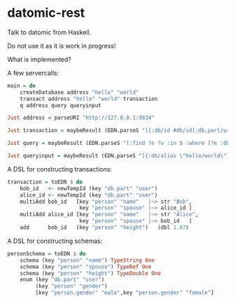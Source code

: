 datomic-rest
============

Talk to datomic from Haskell.

Do not use it as it is work in progress!

What is implemented?

A few servercalls:

```haskell
main = do
    createDatabase address "hello" "world"
    transact address "hello" "world" transaction
    q address query queryinput

Just address = parseURI "http://127.0.0.1:9834"

Just transaction = maybeResult (EDN.parseS "[{:db/id #db/id[:db.part/user] :db/doc \"Made up String\"}]")

Just query = maybeResult (EDN.parseS "[:find ?e ?v :in $ :where [?e :db/doc ?v]]")

Just queryinput = maybeResult (EDN.parseS "[{:db/alias \"hello/world\"}]")
```
A DSL for constructing transactions:

```haskell
transaction = toEDN $ do
    bob_id   <- newTempId (key "db.part" "user")
    alice_id <- newTempId (key "db.part" "user")
    multiAdd bob_id   [key "person" "name"   |~> str "Bob",
                       key "person" "spouse" |~> alice_id ]
    multiAdd alice_id [key "person" "name"   |~> str "Alice",
                       key "person" "spouse" |~> bob_id   ]
    add      bob_id   (key "person" "height")   (dbl 1.87)
```

A DSL for constructing schemas:

```haskell
personSchema = toEDN $ do
    schema (key "person" "name") TypeString One
    schema (key "person" "spouse") TypeRef One
    schema (key "person" "height") TypeDouble One
    enum (key "db.part" "user")
         (key "person" "gender")
         [key "person.gender" "male",key "person.gender" "female"]
```



